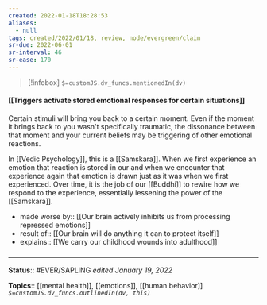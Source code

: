```yaml
---
created: 2022-01-18T18:28:53 
aliases:
  - null
tags: created/2022/01/18, review, node/evergreen/claim
sr-due: 2022-06-01
sr-interval: 46
sr-ease: 170
---
```

> [!infobox]
`$=customJS.dv_funcs.mentionedIn(dv)`

#### [[Triggers activate stored emotional responses for certain situations]] 

Certain stimuli will bring you back to a certain moment.
Even if the moment it brings back to you wasn't specifically traumatic, the dissonance between that moment and your current beliefs may be triggering of other emotional reactions.

In [[Vedic Psychology]], this is a [[Samskara]]. When we first experience an emotion that reaction is stored in our and when we encounter that experience again that emotion is drawn just as it was when we first experienced. Over time, it is the job of our [[Buddhi]] to rewire how we respond to the experience, essentially lessening the power of the [[Samskara]].

- made worse by:: [[Our brain actively inhibits us from processing repressed emotions]]
- result of:: [[Our brain will do anything it can to protect itself]]
- explains:: [[We carry our childhood wounds into adulthood]]

### <hr class="footnote"/>

**Status**:: #EVER/SAPLING 
*edited January 19, 2022*

**Topics**:: [[mental health]], [[emotions]], [[human behavior]]
*`$=customJS.dv_funcs.outlinedIn(dv, this)`*
